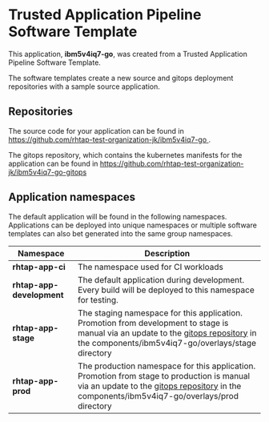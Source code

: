 # Trusted Application Pipeline Software Template

This application, **ibm5v4iq7-go**, was created from a Trusted Application Pipeline Software Template.

The software templates create a new source and gitops deployment repositories with a sample source application. 

## Repositories

The source code for your application can be found in [https://github.com/rhtap-test-organization-jk/ibm5v4iq7-go ](https://github.com/rhtap-test-organization-jk/ibm5v4iq7-go ).
 
The gitops repository, which contains the kubernetes manifests for the application can be found in 
[https://github.com/rhtap-test-organization-jk/ibm5v4iq7-go-gitops ](https://github.com/rhtap-test-organization-jk/ibm5v4iq7-go-gitops ) 

## Application namespaces 

The default application will be found in the following namespaces. Applications can be deployed into unique namespaces or multiple software templates can also bet generated into the same group namespaces.  

|  Namespace   |  Description   |  
| -------- | -------- |
| **rhtap-app-ci** | The namespace used for CI workloads |
| **rhtap-app-development** | The default application during development. Every build will be deployed to this namespace for testing. |
| **rhtap-app-stage** | The staging namespace for this application. Promotion from development to stage is manual via an update to the [gitops repository](https://github.com/rhtap-test-organization-jk/ibm5v4iq7-go-gitops ) in the components/ibm5v4iq7-go/overlays/stage directory |
| **rhtap-app-prod** | The production namespace for this application. Promotion from stage to production is manual via an update to the [gitops repository](https://github.com/rhtap-test-organization-jk/ibm5v4iq7-go-gitops ) in the components/ibm5v4iq7-go/overlays/prod directory |